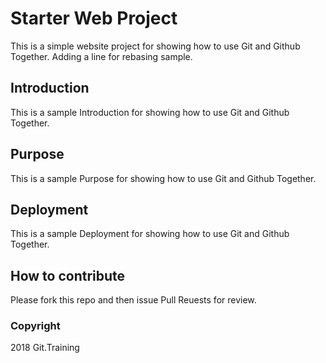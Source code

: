 # Starter Web Project 
This is a simple website project for showing how to use Git and Github Together.
Adding a line for rebasing sample.
## Introduction
This is a sample Introduction for showing how to use Git and Github Together.

## Purpose
This is a sample Purpose for showing how to use Git and Github Together.

## Deployment
This is a sample Deployment for showing how to use Git and Github Together.

## How to contribute
Please fork this repo and then issue Pull Reuests for review.

### Copyright
2018 Git.Training